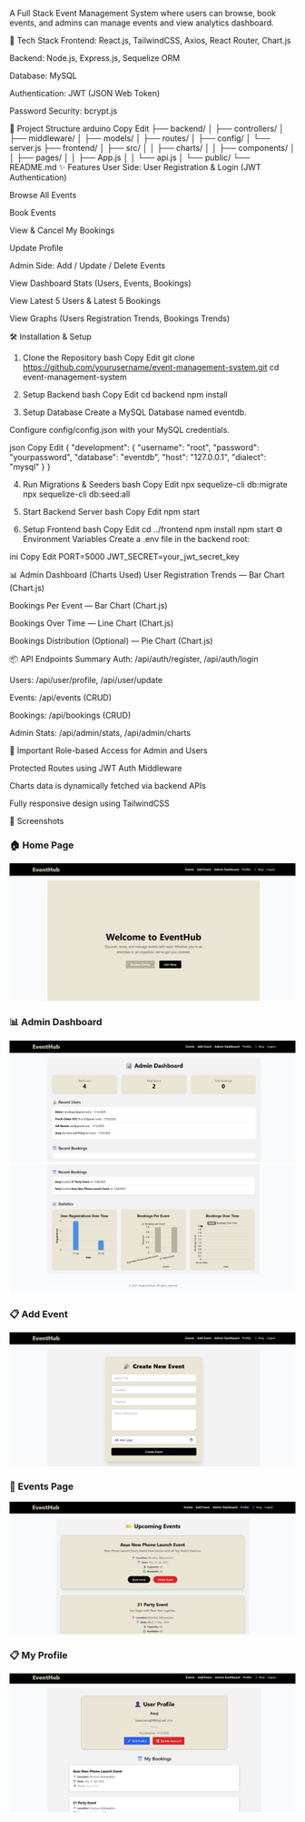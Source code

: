 A Full Stack Event Management System where users can browse, book events, and admins can manage events and view analytics dashboard.

🚀 Tech Stack
Frontend: React.js, TailwindCSS, Axios, React Router, Chart.js

Backend: Node.js, Express.js, Sequelize ORM

Database: MySQL

Authentication: JWT (JSON Web Token)

Password Security: bcrypt.js

📂 Project Structure
arduino
Copy
Edit
├── backend/
│   ├── controllers/
│   ├── middleware/
│   ├── models/
│   ├── routes/
│   ├── config/
│   └── server.js
├── frontend/
│   ├── src/
│   │   ├── charts/
│   │   ├── components/
│   │   ├── pages/
│   │   ├── App.js
│   │   └── api.js
│   └── public/
└── README.md
✨ Features
User Side:
User Registration & Login (JWT Authentication)

Browse All Events

Book Events

View & Cancel My Bookings

Update Profile

Admin Side:
Add / Update / Delete Events

View Dashboard Stats (Users, Events, Bookings)

View Latest 5 Users & Latest 5 Bookings

View Graphs (Users Registration Trends, Bookings Trends)

🛠 Installation & Setup
1. Clone the Repository
bash
Copy
Edit
git clone https://github.com/yourusername/event-management-system.git
cd event-management-system

2. Setup Backend
bash
Copy
Edit
cd backend
npm install

3. Setup Database
Create a MySQL Database named eventdb.

Configure config/config.json with your MySQL credentials.

json
Copy
Edit
{
  "development": {
    "username": "root",
    "password": "yourpassword",
    "database": "eventdb",
    "host": "127.0.0.1",
    "dialect": "mysql"
  }
}

4. Run Migrations & Seeders
bash
Copy
Edit
npx sequelize-cli db:migrate
npx sequelize-cli db:seed:all

5. Start Backend Server
bash
Copy
Edit
npm start

6. Setup Frontend
bash
Copy
Edit
cd ../frontend
npm install
npm start
⚙️ Environment Variables
Create a .env file in the backend root:

ini
Copy
Edit
PORT=5000
JWT_SECRET=your_jwt_secret_key

📊 Admin Dashboard (Charts Used)
User Registration Trends — Bar Chart (Chart.js)

Bookings Per Event — Bar Chart (Chart.js)

Bookings Over Time — Line Chart (Chart.js)

Bookings Distribution (Optional) — Pie Chart (Chart.js)

📦 API Endpoints Summary
Auth: /api/auth/register, /api/auth/login

Users: /api/user/profile, /api/user/update

Events: /api/events (CRUD)

Bookings: /api/bookings (CRUD)

Admin Stats: /api/admin/stats, /api/admin/charts

📌 Important
Role-based Access for Admin and Users

Protected Routes using JWT Auth Middleware

Charts data is dynamically fetched via backend APIs

Fully responsive design using TailwindCSS

📸 Screenshots
### 🏠 Home Page
![Home Page](/screenshorts/HomePage.png)

### 📊 Admin Dashboard
![Admin Dashboard](/screenshorts/AdminDash.png)
![Admin Dashboard2](/screenshorts/AdminDash2.png)

### 📋 Add Event
![Add Event](/screenshorts/addEventPage.png)

### 📅 Events Page
![Events Page](/screenshorts/Events-Display.png)

### 📋 My Profile
![My Profile](/screenshorts/Profile.png)

